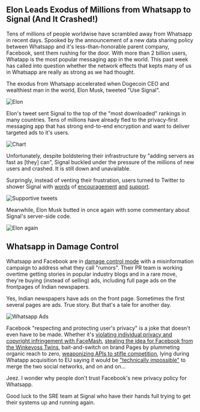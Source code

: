 ## Elon Leads Exodus of Millions from Whatsapp to Signal (And It Crashed!)

Tens of millions of people worldwise have scrambled away from Whatsapp in recent days. Spooked by the announcement of a new data sharing policy between Whatsapp and it's less-than-honorable parent company, Facebook, sent them rushing for the door. With more than 2 billion users, Whatapp is the most popular messaging app in the world. This past week has called into question whether the network effects that kepts many of us in Whatsapp are really as strong as we had thought.

The exodus from Whatsapp accelerated when Dogecoin CEO and wealthiest man in the world, Elon Musk, tweeted "Use Signal".

![Elon](https://imgur.com/C8pCFQi.png)

Elon's tweet sent Signal to the top of the "most downloaded" rankings in many countries. Tens of millions have already fled to the privacy-first messaging app that has strong end-to-end encryption and want to deliver targeted ads to it's users. 

![Chart](https://imgur.com/q3690nz.png)

Unfortunately, despite boldstering their infrastructure by "adding servers as fast as [they] can", Signal buckled under the pressure of the millions of new users and crashed. It is still down and unavailable. 

Surpringly, instead of venting their frustration, users turned to Twitter to shower Signal with [words](https://twitter.com/igautambiswas/status/1350122500277956608
) of [encouragement](https://twitter.com/cordyceps12/status/1350119313693413379) [and](https://twitter.com/simonthetwit/status/1350119672771969024) [support](https://twitter.com/vyashole/status/1350263494399062017).

![Supportive tweets](https://imgur.com/HOiOgsj.png)

Meanwhile, Elon Musk butted in once again with some commentary about Signal's server-side code. 

![Elon again](https://imgur.com/WdJLyWS.png)

## Whatsapp in Damage Control

Whatsapp and Facebook are in [damage control mode](https://www.reuters.com/article/us-india-facebook-whatsapp/whatsapp-scrambles-as-users-in-big-indian-market-fret-over-privacy-idUSKBN29J148) with a misinformation campaign to address what they call "rumors". Their PR team is working overtime getting stories in popular industry blogs and in a rare move, they're buying (instead of selling) ads, including full page ads on the frontpages of Indian newspapers. 

Yes, Indian newspapers have ads on the front page. Sometimes the first several pages are ads. True story. But that's a tale for another day.

![Whatsapp Ads](https://imgur.com/Rh3HGpd.png)

Facebook "respecting and protecting user's privacy" is a joke that doesn't even have to be made. Whether it's [violating individual privacy and copyright infringement with FaceMash](https://www.cnbc.com/2019/10/24/19-year-old-mark-zuckerberg-on-privacy-issues-versus-today.html), [stealing the idea for Facebook from the Winkevoss Twins](https://www.theatlantic.com/technology/archive/2010/03/the-duplicitous-deeds-of-mark-zuckerberg/346445/), bait-and-switch on brand Pages by plummeting organic reach to zero, [weaponizing APIs to stifle competition](https://venturebeat.com/2020/12/11/facebooks-alleged-use-of-apis-to-crush-competition-is-a-warning-to-other-data-companies/), lying during Whatapp acquisition to EU saying it would be ["technically impossible"](https://www.telegraph.co.uk/technology/2016/12/20/facebook-charged-misleading-eu-19bn-whatsapp-deal/) to merge the two social networks, and on and on... 

Jeez. I wonder why people don't trust Facebook's new privacy policy for Whatsapp.

Good luck to the SRE team at Signal who have their hands full trying to get their systems up and running again.
